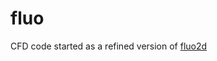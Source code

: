 # fluo
CFD code started as a refined version of [fluo2d](https://github.com/ki2098/cfd/tree/main/fluo2d)
